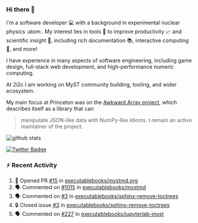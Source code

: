 ### Hi there 👋 

I'm a software developer 💻 with a background in experimental nuclear physics :atom:. My interest lies in tools :wrench: to improve productivity :chart_with_upwards_trend: and scientific insight :telescope:, including rich documentation 📚, interactive computing 🧮, and more! 

I have experience in many aspects of software engineering, including game design, full-stack web development, and high-performance numeric computing. 

At 2i2c I am working on MyST community building, tooling, and wider ecosystem. 

My main focus at Princeton was on the [Awkward Array project](awkward-array.org/), which describes itself as a library that can 
> manipulate JSON-like data with NumPy-like idioms. I remain an active maintainer of the project. 

![github stats](https://github-readme-stats.vercel.app/api?username=agoose77&show_icons=true&hide_rank=true&hide_title=true&bg_color=30,e76445,904e95&text_color=efe3ec&icon_color=efe3ec)
<!--
**agoose77/agoose77** is a ✨ _special_ ✨ repository because its `README.md` (this file) appears on your GitHub profile.

Here are some ideas to get you started:

- 🔭 I’m currently working on ...
- 🌱 I’m currently learning ...
- 👯 I’m looking to collaborate on ...
- 🤔 I’m looking for help with ...
- 💬 Ask me about ...
- 📫 How to reach me: ...
- 😄 Pronouns: ...
- ⚡ Fun fact: ...
-->

[![Twitter Badge](https://img.shields.io/twitter/follow/agoose77?style=flat-square&logo=Twitter&logoColor=white&color=cornflowerblue)](https://twitter.com/agoose77)

### :zap: Recent Activity

<!--START_SECTION:activity-->
1. 💪 Opened PR [#15](https://github.com/executablebooks/mystmd.org/pull/15) in [executablebooks/mystmd.org](https://github.com/executablebooks/mystmd.org)
2. 🗣 Commented on [#1015](https://github.com/executablebooks/mystmd/pull/1015#issuecomment-2014864609) in [executablebooks/mystmd](https://github.com/executablebooks/mystmd)
3. 🗣 Commented on [#3](https://github.com/executablebooks/sphinx-remove-toctrees/issues/3#issuecomment-2014845018) in [executablebooks/sphinx-remove-toctrees](https://github.com/executablebooks/sphinx-remove-toctrees)
4. 🔒 Closed issue [#3](https://github.com/executablebooks/sphinx-remove-toctrees/issues/3) in [executablebooks/sphinx-remove-toctrees](https://github.com/executablebooks/sphinx-remove-toctrees)
5. 🗣 Commented on [#227](https://github.com/executablebooks/jupyterlab-myst/issues/227#issuecomment-2014843832) in [executablebooks/jupyterlab-myst](https://github.com/executablebooks/jupyterlab-myst)
<!--END_SECTION:activity-->
